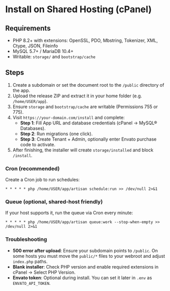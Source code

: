 # Install on Shared Hosting (cPanel)

## Requirements
- PHP 8.2+ with extensions: OpenSSL, PDO, Mbstring, Tokenizer, XML, Ctype, JSON, Fileinfo
- MySQL 5.7+ / MariaDB 10.4+
- Writable: `storage/` and `bootstrap/cache`

## Steps
1. Create a subdomain or set the document root to the `/public` directory of the app.
2. Upload the release ZIP and extract it in your home folder (e.g. `/home/USER/app`).
3. Ensure `storage` and `bootstrap/cache` are writable (Permissions 755 or 775).
4. Visit `https://your-domain.com/install` and complete:
   - **Step 1**: Fill App URL and database credentials (cPanel → MySQL® Databases).
   - **Step 2**: Run migrations (one click).
   - **Step 3**: Create Tenant + Admin, optionally enter Envato purchase code to activate.
5. After finishing, the installer will create `storage/installed` and block `/install`.

### Cron (recommended)
Create a Cron job to run schedules:
```
* * * * * php /home/USER/app/artisan schedule:run >> /dev/null 2>&1
```

### Queue (optional, shared-host friendly)
If your host supports it, run the queue via Cron every minute:
```
* * * * * php /home/USER/app/artisan queue:work --stop-when-empty >> /dev/null 2>&1
```

### Troubleshooting
- **500 error after upload**: Ensure your subdomain points to `/public`. On some hosts you must move the `public/*` files to your webroot and adjust `index.php` paths.
- **Blank installer**: Check PHP version and enable required extensions in cPanel → Select PHP Version.
- **Envato token**: Optional during install. You can set it later in `.env` as `ENVATO_API_TOKEN`.
